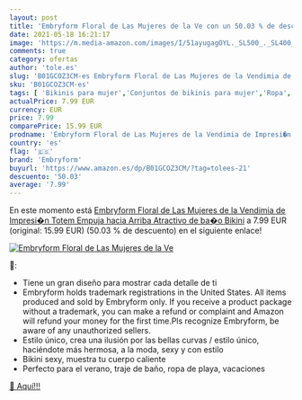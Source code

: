```yaml
---
layout: post
title: 'Embryform Floral de Las Mujeres de la Ve con un 50.03 % de descuento'
date: 2021-05-18 16:21:17
image: 'https://m.media-amazon.com/images/I/51ayugagOYL._SL500_._SL400_.jpg'
comments: true
category: ofertas
author: 'tole.es'
slug: 'B01GCOZ3CM-es Embryform Floral de Las Mujeres de la Vendimia de...'
sku: 'B01GCOZ3CM-es'
tags: [ 'Bikinis para mujer','Conjuntos de bikinis para mujer','Ropa','Ropa de baño para mujer','Ropa para mujer','bikini','embryform', ]
actualPrice: 7.99 EUR
currency: EUR
price: 7.99
comparePrice: 15.99 EUR
prodname: 'Embryform Floral de Las Mujeres de la Vendimia de Impresi�n Totem Empuja hacia Arriba Atractivo de ba�o Bikini'
country: 'es'
flag: '🇪🇸'
brand: 'Embryform'
buyurl: 'https://www.amazon.es/dp/B01GCOZ3CM/?tag=tolees-21'
descuento: '50.03'
average: '7.99'
---
```


En este momento está [Embryform Floral de Las Mujeres de la Vendimia de Impresi�n Totem Empuja hacia Arriba Atractivo de ba�o Bikini](https://www.amazon.es/dp/B01GCOZ3CM/?tag=tolees-21) a 7.99 EUR (original: 15.99 EUR) (50.03 %  de descuento) en el siguiente enlace!

[![Embryform Floral de Las Mujeres de la Ve](https://m.media-amazon.com/images/I/51ayugagOYL._SL500_._SL400_.jpg)](https://www.amazon.es/dp/B01GCOZ3CM/?tag=tolees-21)

🔎:

- Tiene un gran diseño para mostrar cada detalle de ti
- Embryform holds trademark registrations in the United States. All items produced and sold by Embryform only. If you receive a product package without a trademark, you can make a refund or complaint and Amazon will refund your money for the first time.Pls recognize Embryform, be aware of any unauthorized sellers.
- Estilo único, crea una ilusión por las bellas curvas / estilo único, haciéndote más hermosa, a la moda, sexy y con estilo
- Bikini sexy, muestra tu cuerpo caliente
- Perfecto para el verano, traje de baño, ropa de playa, vacaciones

[🛒 Aquí!!!](https://www.amazon.es/dp/B01GCOZ3CM/?tag=tolees-21)
